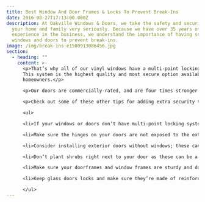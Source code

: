 ```yaml
---
title: Best Window And Door Frames & Locks To Prevent Break-Ins
date: 2016-08-27T17:13:00.000Z
description: At Oakville Windows & Doors, we take the safety and security of
  your home and family very seriously. Because we have over 35 years of
  experience in the business, we understand the importance of having secure
  windows and doors to prevent break-ins.
image: /img/break-ins-e1500913086456.jpg
section:
  - heading: ""
    content: >-
      <p>That’s why all of our vinyl windows have a multi-point locking system.
      This system is the highest quality and most secure option available to
      homeowners.</p>

      <p>Our doors are commercially-rated, and are four times stronger than typical residential door frames. Like our windows, our doors also come with a multi-point locking system to keep your home safe.</p>

      <p>Check out some of these other tips for adding extra security to your home:</p>

      <ul>

      <li>If your windows or doors don’t have multi-point locking systems, consider having one or two extra locks installed or have your windows and doors replaced</li>

      <li>Make sure the hinges on your doors are not exposed to the exterior of the house, and are equipped with non-removable hinge pins; exposed hinges are easily removed</li>

      <li>Consider installing exterior doors without windows; these can be a security risk, especially if the window is within arm’s reach of your lock</li>

      <li>Don’t plant shrubs right next to your door as these can be a good hiding place for burglars who might wait until the house is empty</li>

      <li>Make sure your doorframes and window frames are sturdy and do not have any damage; a weak frame is an easy target for burglars</li>

      <li>Keep glass doors locks and make sure they’re made of reinforced glass or plastic</li>

      </ul>
---
```

